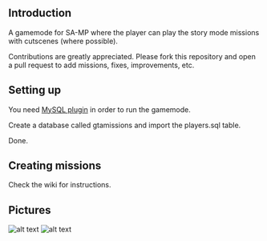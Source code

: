 Introduction
-------------
A gamemode for SA-MP where the player can play the story mode missions with cutscenes (where possible).

Contributions are greatly appreciated. Please fork this repository and open a pull request to add missions, fixes, improvements, etc.

Setting up
-------------
You need [MySQL plugin](http://forum.sa-mp.com/showthread.php?t=56564) in order to run the gamemode.

Create a database called gtamissions and import the players.sql table.

Done.

Creating missions
-------------
Check the wiki for instructions. 

Pictures
-------------
![alt text](http://i.imgur.com/nseLAgu.jpg "Actual Gameplay")
![alt text](http://i.imgur.com/YVp6zAV.png "Actual Gameplay")
